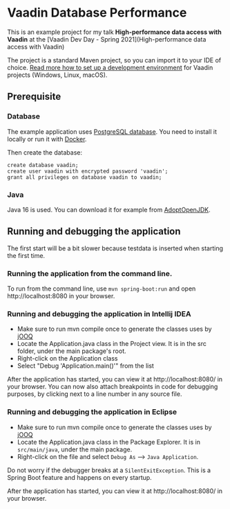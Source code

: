 # Vaadin Database Performance

This is an example project for my talk **High-performance data access with Vaadin** at the [Vaadin Dev Day - Spring 2021](High-performance data access with Vaadin)

The project is a standard Maven project, so you can import it to your IDE of choice. [Read more how to set up a development environment](https://vaadin.com/docs/v14/flow/installing/installing-overview.html) for Vaadin projects (Windows, Linux, macOS). 

## Prerequisite

### Database

The example application uses [PostgreSQL database](https://www.postgresql.org/). You need to install it locally or run it with [Docker](https://www.docker.com/get-started).

Then create the database:

    create database vaadin;
    create user vaadin with encrypted password 'vaadin';
    grant all privileges on database vaadin to vaadin;

### Java

Java 16 is used. You can download it for example from [AdoptOpenJDK](https://adoptopenjdk.net/).

## Running and debugging the application

The first start will be a bit slower because testdata is inserted when starting the first time.

### Running the application from the command line.
To run from the command line, use `mvn spring-boot:run` and open http://localhost:8080 in your browser.

### Running and debugging the application in Intellij IDEA
- Make sure to run mvn compile once to generate the classes uses by [jOOQ](https://jooq.org)
- Locate the Application.java class in the Project view. It is in the src folder, under the main package's root.
- Right-click on the Application class
- Select "Debug 'Application.main()'" from the list

After the application has started, you can view it at http://localhost:8080/ in your browser. 
You can now also attach breakpoints in code for debugging purposes, by clicking next to a line number in any source file.

### Running and debugging the application in Eclipse
- Make sure to run mvn compile once to generate the classes uses by [jOOQ](https://jooq.org)
- Locate the Application.java class in the Package Explorer. It is in `src/main/java`, under the main package.
- Right-click on the file and select `Debug As` --> `Java Application`.

Do not worry if the debugger breaks at a `SilentExitException`. This is a Spring Boot feature and happens on every startup.

After the application has started, you can view it at http://localhost:8080/ in your browser.
